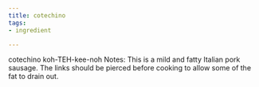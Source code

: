 ```yaml
---
title: cotechino
tags:
- ingredient

---
```

cotechino koh-TEH-kee-noh Notes: This is a mild and fatty Italian pork sausage. The links should be pierced before cooking to allow some of the fat to drain out.

